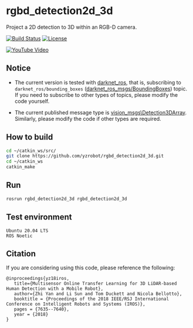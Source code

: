# rgbd_detection2d_3d

Project a 2D detection to 3D within an RGB-D camera.

[![Build Status](https://travis-ci.org/yzrobot/rgbd_detection2d_3d.svg?branch=main)](https://travis-ci.org/yzrobot/rgbd_detection2d_3d)
[![License](https://img.shields.io/badge/License-BSD%203--Clause-green.svg)](https://opensource.org/licenses/BSD-3-Clause)

[![YouTube Video](https://img.youtube.com/vi/iXrCoJcfkfw/0.jpg)](https://www.youtube.com/watch?v=iXrCoJcfkfw)

## Notice ##

- The current version is tested with [darknet_ros](https://github.com/leggedrobotics/darknet_ros), that is, subscribing to `darknet_ros/bounding_boxes` ([darknet_ros_msgs/BoundingBoxes](https://github.com/leggedrobotics/darknet_ros/tree/master/darknet_ros_msgs)) topic. If you need to subscribe to other types of topics, please modify the code yourself.

- The current published message type is [vision_msgs\Detection3DArray](http://docs.ros.org/en/api/vision_msgs/html/index-msg.html). Similarly, please modify the code if other types are required.

## How to build ##
```sh
cd ~/catkin_ws/src/
git clone https://github.com/yzrobot/rgbd_detection2d_3d.git
cd ~/catkin_ws
catkin_make
```

## Run
```sh
rosrun rgbd_detection2d_3d rgbd_detection2d_3d
```

## Test environment ##
```
Ubuntu 20.04 LTS
ROS Noetic
```

## Citation ##
If you are considering using this code, please reference the following:
```
@inproceedings{yz18iros,
   title={Multisensor Online Transfer Learning for 3D LiDAR-based Human Detection with a Mobile Robot},
   author={Zhi Yan and Li Sun and Tom Duckett and Nicola Bellotto},
   booktitle = {Proceedings of the 2018 IEEE/RSJ International Conference on Intelligent Robots and Systems (IROS)},
   pages = {7635--7640},
   year = {2018}
}
```
